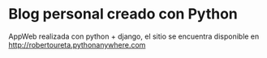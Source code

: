 # Blog personal creado con Python

AppWeb realizada con python + django, el sitio se encuentra disponible en http://robertoureta.pythonanywhere.com
